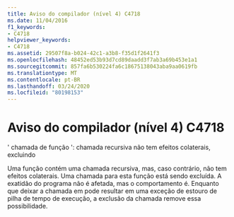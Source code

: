 ```yaml
---
title: Aviso do compilador (nível 4) C4718
ms.date: 11/04/2016
f1_keywords:
- C4718
helpviewer_keywords:
- C4718
ms.assetid: 29507f8a-b024-42c1-a3b8-f35d1f2641f3
ms.openlocfilehash: 48452ed53b93d7cd89daadd3f7ab3a69b453e1a1
ms.sourcegitcommit: 857fa6b530224fa6c18675138043aba9aa0619fb
ms.translationtype: MT
ms.contentlocale: pt-BR
ms.lasthandoff: 03/24/2020
ms.locfileid: "80198153"
---
```

# <a name="compiler-warning-level-4-c4718"></a>Aviso do compilador (nível 4) C4718

' chamada de função ': chamada recursiva não tem efeitos colaterais, excluindo

Uma função contém uma chamada recursiva, mas, caso contrário, não tem efeitos colaterais. Uma chamada para esta função está sendo excluída. A exatidão do programa não é afetada, mas o comportamento é. Enquanto que deixar a chamada em pode resultar em uma exceção de estouro de pilha de tempo de execução, a exclusão da chamada remove essa possibilidade.
